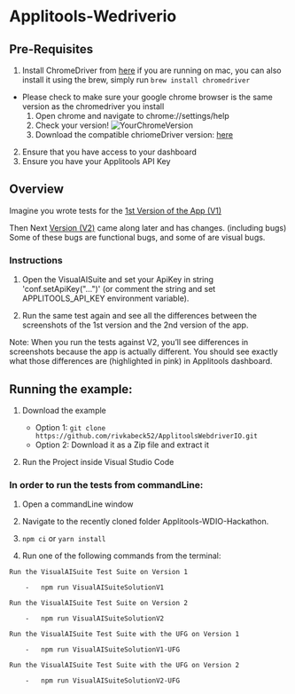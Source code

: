 # Applitools-Wedriverio

## Pre-Requisites
1.  Install ChromeDriver from [here](https://chromedriver.chromium.org/downloads) if you are running on mac, you can also install it using the brew,
   simply run ```brew install chromedriver```
   -   Please check to make sure your google chrome browser is the same version as the chromedriver you install
       1)  Open chrome and navigate to chrome://settings/help
       2)  Check your version!
        ![YourChromeVersion](https://user-images.githubusercontent.com/21107409/96691179-3ecef880-138d-11eb-84a3-cd52106944c6.png)
       1)  Download the compatible chriomeDriver version:  [here](https://chromedriver.chromium.org/downloads)
    
2. Ensure that you have access to your dashboard
3. Ensure you have your Applitools API Key


## Overview
Imagine you wrote tests for the [1st Version of the App (V1)](https://demo.applitools.com/hackathon.html)

Then Next [Version (V2)](https://demo.applitools.com/hackathonV2.html) came along later and has changes. (including bugs) 
Some of these bugs are functional bugs, and some of are visual bugs. 

### Instructions

1) Open the VisualAISuite and set your ApiKey in string 'conf.setApiKey("...")' (or comment the string and set APPLITOOLS_API_KEY environment variable).

2) Run the same test again and see all the differences between the screenshots of the 1st version and the 2nd version of the app.

Note: When you run the tests against V2, you’ll see differences in screenshots because the app is actually different. 
You should see exactly what those differences are (highlighted in pink) in Applitools dashboard. 

## Running the example:
 1. Download the example
    * Option 1: `git clone https://github.com/rivkabeck52/ApplitoolsWebdriverIO.git`
    * Option 2: Download it as a Zip file and extract it
    
 2. Run the Project inside Visual Studio Code
   
### In order to run the tests from commandLine:
   1. Open a commandLine window
   
   2. Navigate to the recently cloned folder Applitools-WDIO-Hackathon.
   
   3.  `npm ci` or `yarn install`

   4. Run one of the following commands from the terminal:
        
    Run the VisualAISuite Test Suite on Version 1
        
        -   npm run VisualAISuiteSolutionV1
        
    Run the VisualAISuite Test Suite on Version 2
            
        -   npm run VisualAISuiteSolutionV2
  
    Run the VisualAISuite Test Suite with the UFG on Version 1
        
        -   npm run VisualAISuiteSolutionV1-UFG
        
    Run the VisualAISuite Test Suite with the UFG on Version 2
            
        -   npm run VisualAISuiteSolutionV2-UFG
